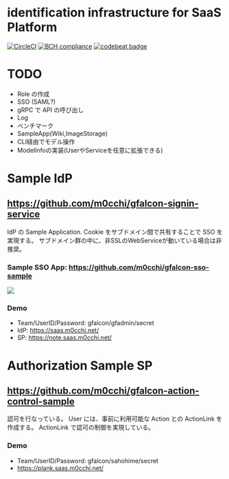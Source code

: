 # identification infrastructure for SaaS Platform
[![CircleCI](https://circleci.com/gh/m0cchi/gfalcon.svg?style=svg)](https://circleci.com/gh/m0cchi/gfalcon)
[![BCH compliance](https://bettercodehub.com/edge/badge/m0cchi/gfalcon?branch=master)](https://bettercodehub.com/)
[![codebeat badge](https://codebeat.co/badges/c50993b8-1cbc-4e6a-ad94-43c31c30d020)](https://codebeat.co/projects/github-com-m0cchi-gfalcon-master)

# TODO
- Role の作成
- SSO (SAML?)
- gRPC で API の呼び出し
- Log
- ベンチマーク
- SampleApp(Wiki,ImageStorage)
- CLI経由でモデル操作
- ModelInfoの実装(UserやServiceを任意に拡張できる)

# Sample IdP
## https://github.com/m0cchi/gfalcon-signin-service
IdP の Sample Application.
Cookie をサブドメイン間で共有することで SSO を実現する。
サブドメイン群の中に、非SSLのWebServiceが動いている場合は非推奨。

### Sample SSO App: https://github.com/m0cchi/gfalcon-sso-sample
![](https://i.gyazo.com/1cde44d51b4356e8cedbc8029b9be131.gif)
### Demo
- Team/UserID/Password: gfalcon/gfadmin/secret
- IdP: https://saas.m0cchi.net/
- SP:  https://note.saas.m0cchi.net/

# Authorization Sample SP
## https://github.com/m0cchi/gfalcon-action-control-sample
認可を行なっている。
User には、事前に利用可能な Action との ActionLink を作成する。
ActionLink で認可の制御を実現している。

### Demo
- Team/UserID/Password: gfalcon/sahohime/secret
- https://plank.saas.m0cchi.net/
